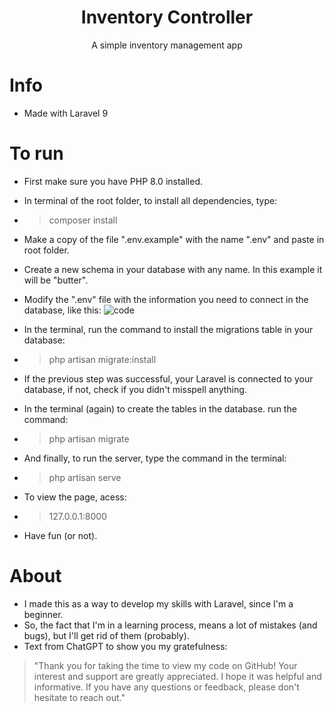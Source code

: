 <h1 align='center'>Inventory Controller</h1>
<p align='center'>A simple inventory management app</p>

# Info
- Made with Laravel 9

# To run
 - First make sure you have PHP 8.0 installed.
 - In terminal of the root folder, to install all dependencies, type:
 - > composer install
 - Make a copy of the file ".env.example" with the name ".env" and paste in root folder.
 - Create a new schema in your database with any name. In this example it will be "butter".
 - Modify the ".env" file with the information you need to connect in the database, like this:
 ![code](https://user-images.githubusercontent.com/36749683/215916472-8ac55800-722b-4e37-b187-5f7dbf472a79.png)

 - In the terminal, run the command to install the migrations table in your database:
 - > php artisan migrate:install
 - If the previous step was successful, your Laravel is connected to your database, if not, check if you didn't misspell anything.
 - In the terminal (again) to create the tables in the database. run the command: 
 - > php artisan migrate
 - And finally, to run the server, type the command in the terminal:
 - > php artisan serve
 - To view the page, acess:
 - > 127.0.0.1:8000
 - Have fun (or not).
 
 # About
 - I made this as a way to develop my skills with Laravel, since I'm a beginner.
 - So, the fact that I'm in a learning process, means a lot of mistakes (and bugs), but I'll get rid of them (probably).
 - Text from ChatGPT to show you my gratefulness: 
 > "Thank you for taking the time to view my code on GitHub! Your interest and support are greatly appreciated. I hope it was helpful and informative. If you have any questions or feedback, please don't hesitate to reach out."

